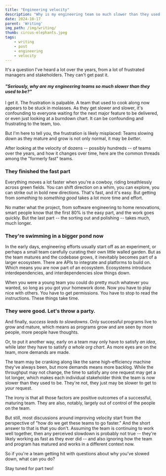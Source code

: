 ```yaml
---
title: "Engineering velocity"
description: "Why is my engineering team so much slower than they used to be?"
date: 2024-10-17
parent: 'Writing'
img_path: /img/writing/
thumb: circus-elephants.jpeg
tags:
    - writing
    - post
    - engineering
    - velocity
---
```


It's a question I've heard a lot over the years, from a lot of frustrated managers and stakeholders. They can't get past it.

#### _"Seriously, why are my engineering teams so much slower than they used to be?"_

I get it. The frustration is palpable. A team that used to cook along now appears to be stuck in molasses. As they get slower and slower, it's confounding to everyone waiting for the next major feature to be delivered, or even just looking at a burndown chart. It can be confounding and frustrating to the team, too. 

But I'm here to tell you, the frustration is likely misplaced: Teams slowing down as they mature and grow is not only normal, it may be _better_. 

After looking at the velocity of dozens -- possibly hundreds -- of teams over the years, and how it changes over time, here are the common threads among the "formerly fast" teams.

### They finished the fast part
Everything moves a lot faster when you're a cowboy, riding breathlessly across green fields. You can shift direction on a whim, you can explore, you can strike out in bold new directions. That's fast, and it's easy. But getting from _something_ to _something good_ takes a lot more time and effort. 

No matter what the project, from software engineering to home renovations, smart people know that the first 80% is the easy part, and the work goes quickly. But the last part -- the sorting out and polishing -- takes much, much longer.

### They're swimming in a bigger pond now
In the early days, engineering efforts usually start off as an experiment, or perhaps a small team carefully curating their own little walled garden. But as the team matures and the codebase grows, it inevitably becomes part of a larger ecosystem. There are APIs to integrate and platforms to build on. Which means you are now part of an ecosystem. Ecosystems introduce interdependencies, and interdependencies slow things down.

When you were a young team you could do pretty much whatever you wanted, so long as you got your homework done. Now you have to play nice with others. You have to get permissions. You have to stop to read the instructions. These things take time.

### They were good. Let's throw a party.
And finally, _success leads to slowdowns_. Only successful programs live to grow and mature, which means as programs grow and are seen by more people, more people have thoughts.

Or, to put it another way, early on a team may only have to satisfy _an idea_, while later they have to satisfy _a whole org chart_. As more eyes are on the team, more demands are made. 

The team may be cranking along like the same high-efficiency machine they've always been, but more demands means more backlog. While the throughput may not change, the time to satisfy any one request may get a lot longer, which makes each individual stakeholder think the team is now slower than they used to be. They're not, they just may be slower to get to _your_ request.

The irony is that all those factors are positive outcomes of a successful, maturing team. They are also, notably, largely out of control of the people on the team.

But still, most discussions around improving velocity start from the perspective of "how do we get these teams to go faster." And the short answer to that is that you don't. Assuming the team is continuing to work well together, then any perceived slowdown is probably not true -- they're likely working as fast as they ever did -- and also ignoring how the team and program has matured and works in a different context now.

So if you're a team getting hit with questions about why you've slowed down, what can you do?

Stay tuned for part two!


